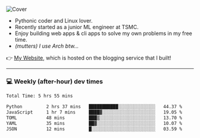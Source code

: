 ![Cover](https://i.imgur.com/BmnIp4h.jpg)

- Pythonic coder and Linux lover.
- Recently started as a junior ML engineer at TSMC.
- Enjoy building web apps & cli apps to solve my own problems in my free time.
- _(mutters) I use Arch btw..._

👉️ [My Website](https://whoosh.blog/@hank), which is hosted on the blogging service that I built!

---

### 💻 Weekly (after-hour) dev times

<!--START_SECTION:waka-->

```txt
Total Time: 5 hrs 55 mins

Python         2 hrs 37 mins   ███████████░░░░░░░░░░░░░░   44.37 %
JavaScript     1 hr 7 mins     ████▓░░░░░░░░░░░░░░░░░░░░   19.05 %
TOML           48 mins         ███▒░░░░░░░░░░░░░░░░░░░░░   13.70 %
YAML           35 mins         ██▓░░░░░░░░░░░░░░░░░░░░░░   10.07 %
JSON           12 mins         █░░░░░░░░░░░░░░░░░░░░░░░░   03.59 %
```

<!--END_SECTION:waka-->
